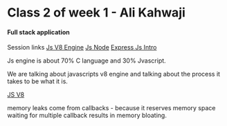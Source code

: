 # Class 2 of week 1 - Ali Kahwaji

#### Full stack application

Session links
[Js V8 Engine](https://des501.notion.site/V8-JavaScript-Engine-eb02661990fd45f18531884b7ecf0f30)
[Js Node](https://des501.notion.site/Introduction-to-Node-3878674bda9c44f09a131c222e7b4e90)
[Express Js Intro](https://des501.notion.site/Introduction-to-Express-js-367d0e0c1fb54d029e437d799e862043)

Js engine is about 70% C language and 30% Jvascript.

We are talking about javascripts v8 engine and talking about the process it takes to be what it is.

[JS V8](https://des501.notion.site/image/https%3A%2F%2Fs3-us-west-2.amazonaws.com%2Fsecure.notion-static.com%2F9956acd7-f69f-4bfe-b71d-50baf6ab0b77%2FUntitled.png?table=block&id=017966b5-9701-4e14-a8ee-a9cce38c23d1&spaceId=62744ba8-9f44-446e-913d-67d75f3437df&width=2000&userId=&cache=v2)

memory leaks come from callbacks - because it reserves memory space waiting for multiple callback results in memory bloating.
